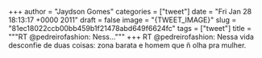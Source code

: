
+++
author = "Jaydson Gomes"
categories = ["tweet"]
date = "Fri Jan 28 18:13:17 +0000 2011"
draft = false
image = "{TWEET_IMAGE}"
slug = "81ec18022ccb00bb459b1f21478abd649f6624fc"
tags = ["tweet"]
title = """RT @pedreirofashion: Ness..."""
+++
RT @pedreirofashion: Nessa vida desconfie de duas coisas: zona barata e homem que ñ olha pra mulher.
